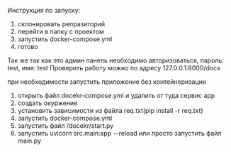 Инструкция по запуску:

1) склонировать репразиторий
2) перейти в папку с проектом
3) запустить docker-compose.yml
4) готово
   
Так же так как это админ панель необходимо авторизоваться, пароль: test, имя: test
Проверить работу можно по адресу 127.0.0.1:8000/docs

при необходимости запустить приложение без контейнеризации 
1) открыть файл docekr-compose.yml и удалить от туда сервис app
2) создать окуржение
3) установить зависимости из файла req.txt(pip install -r req.txt)
4) запустить docker-compose.yml
5) запустить файл /docekr/start.py
6) запустить uvicorn src.main:app --reload или просто запустить файл main.py
